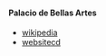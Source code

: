 
#### Palacio de Bellas Artes

- [wikipedia](https://es.wikipedia.org/wiki/Palacio_de_Bellas_Artes_(Ciudad_de_M%C3%A9xico))
- [websitecd](https://museopalaciodebellasartes.inba.gob.mx/)
